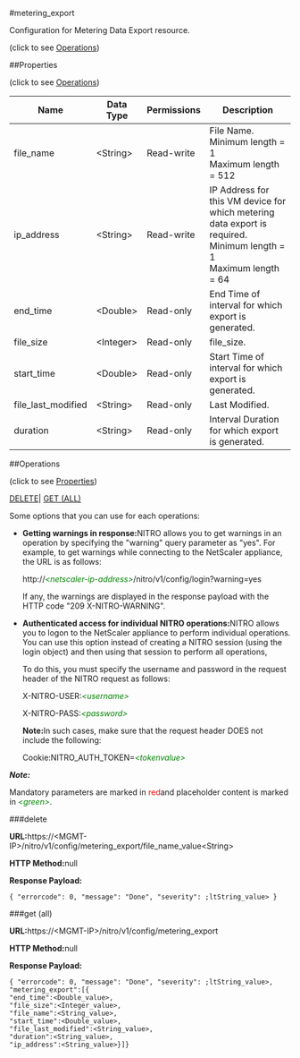 #metering_export



Configuration for Metering Data Export resource.

<span>(click to see [Operations](#operations))</span>



##Properties 

<span>(click to see [Operations](#operations))</span>





<table><thead><tr><th>Name</th><th>Data Type</th><th>Permissions</th><th>Description</th></tr></thead><tbody><tr><td>file_name</td><td>&lt;String></td><td>Read-write</td><td>File Name.<br>Minimum length = 1<br>Maximum length = 512</td></tr><tr><td>ip_address</td><td>&lt;String></td><td>Read-write</td><td>IP Address for this VM device for which metering data export is required.<br>Minimum length = 1<br>Maximum length = 64</td></tr><tr><td>end_time</td><td>&lt;Double></td><td>Read-only</td><td>End Time of interval for which export is generated.</td></tr><tr><td>file_size</td><td>&lt;Integer></td><td>Read-only</td><td>file_size.</td></tr><tr><td>start_time</td><td>&lt;Double></td><td>Read-only</td><td>Start Time of interval for which export is generated.</td></tr><tr><td>file_last_modified</td><td>&lt;String></td><td>Read-only</td><td>Last Modified.</td></tr><tr><td>duration</td><td>&lt;String></td><td>Read-only</td><td>Interval Duration for which export is generated.</td></tr></tbody></table>

##Operations 

<span>(click to see [Properties](#properties))</span>





[DELETE](#delete)| [GET (ALL)](#get-all)





Some options that you can use for each operations:

<ul><li><p><b>Getting warnings in response:</b>NITRO allows you to get warnings in an operation by specifying the "warning" query parameter as "yes". For example, to get warnings while connecting to the NetScaler appliance, the URL is as follows:</p><p>http://<span style="color:green;font-style:italic;">&lt;netscaler-ip-address&gt;</span>/nitro/v1/config/login?warning=yes</p><p>If any, the warnings are displayed in the response payload with the HTTP code "209 X-NITRO-WARNING".</p></li><li><p><b>Authenticated access for individual NITRO operations:</b>NITRO allows you to logon to the NetScaler appliance to perform individual operations. You can use this option instead of creating a NITRO session (using the login object) and then using that session to perform all operations,</p><p>To do this, you must specify the username and password in the request header of the NITRO request as follows:</p><p>X-NITRO-USER:<span style="color:green;font-style:italic;">&lt;username&gt;</span></p><p>X-NITRO-PASS:<span style="color:green;font-style:italic;">&lt;password&gt;</span></p><p><b>Note:</b>In such cases, make sure that the request header DOES not include the following:</p><p>Cookie:NITRO_AUTH_TOKEN=<span style="color:green;font-style:italic;">&lt;tokenvalue&gt;</span></p></li></ul>







***Note:*** 

Mandatory parameters are marked in <span style="color:#FF0000;">red</span>and placeholder content is marked in <span style="color:green;font-style:italic">&lt;green&gt;</span>.



###delete







<b>URL:</b>https://&lt;MGMT-IP&gt;/nitro/v1/config/metering_export/file_name_value&lt;String&gt;

<b>HTTP Method:</b>null

<b>Response Payload: </b>
```
{ "errorcode": 0, "message": "Done", "severity": ;ltString_value> }
```







###get (all)







<b>URL:</b>https://&lt;MGMT-IP&gt;/nitro/v1/config/metering_export

<b>HTTP Method:</b>null

<b>Response Payload: </b>
```
{ "errorcode": 0, "message": "Done", "severity": ;ltString_value>, "metering_export":[{
"end_time":<Double_value>,
"file_size":<Integer_value>,
"file_name":<String_value>,
"start_time":<Double_value>,
"file_last_modified":<String_value>,
"duration":<String_value>,
"ip_address":<String_value>}]}
```








